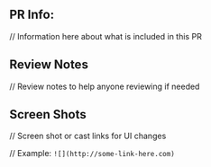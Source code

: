 ## PR Info:
// Information here about what is included in this PR

## Review Notes
// Review notes to help anyone reviewing if needed

## Screen Shots
// Screen shot or cast links for UI changes

// Example: `![](http://some-link-here.com)`
